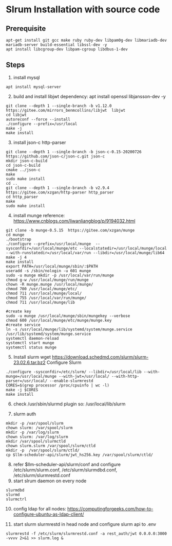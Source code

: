 # Slrum Installation with source code
## Prerequisite
```
apt-get install git gcc make ruby ruby-dev libpam0g-dev libmariadb-dev  mariadb-server build-essential libssl-dev -y
apt install libcgroup-dev libpam-cgroup libdbus-1-dev
```
## Steps
1. install mysql
```
apt install mysql-server
```

2. build and install libjwt
dependency: apt install openssl libjansson-dev -y
```
git clone --depth 1 --single-branch -b v1.12.0 https://gitee.com/mirrors_benmcollins/libjwt  libjwt
cd libjwt
autoreconf --force --install
./configure --prefix=/usr/local
make -j
make install
```
3. install json-c http-parser
```
git clone --depth 1 --single-branch -b json-c-0.15-20200726 https://github.com/json-c/json-c.git json-c
mkdir json-c-build
cd json-c-build
cmake ../json-c
make
sudo make install
cd ..
git clone --depth 1 --single-branch -b v2.9.4 https://gitee.com/xzgan/http-parser http_parser
cd http_parser
make
sudo make install
```

4. install munge
reference: https://www.cnblogs.com/liwanliangblog/p/9194032.html
```
git clone -b munge-0.5.15  https://gitee.com/xzgan/munge
cd munge
./bootstrap
./configure --prefix=/usr/local/munge  --sysconfdir=/usr/local/munge/etc --localstatedir=/usr/local/munge/local --with-runstatedir=/usr/local/var/run --libdir=/usr/local/munge/lib64
make -j 4
make install
export PATH=/usr/local/munge/sbin/:$PATH
useradd -s /sbin/nologin -u 601 munge
sudo -u munge mkdir -p /usr/local/var/run/munge
chmod g-w /usr/local/munge/run/munge
chown -R munge.munge /usr/local/munge/
chmod 700 /usr/local/munge/etc/
chmod 711 /usr/local/munge/local/ 
chmod 755 /usr/local/var/run/munge/
chmod 711 /usr/local/munge/lib

#create key
sudo -u munge /usr/local/munge/sbin/mungekey --verbose
chmod 600 /usr/local/munge/etc/munge/munge.key
#create service
ln -s /usr/local/munge/lib/systemd/system/munge.service /usr/lib/systemd/system/munge.service
systemctl daemon-reload
systemctl start munge
systemctl status munge
```

5. Install slurm
wget https://download.schedmd.com/slurm/slurm-23.02.6.tar.bz2
Configure Slurm
```
./configure -sysconfdir=/etc/slurm/ --libdir=/usr/local/lib --with-munge=/usr/local/munge --with-jwt=/usr/local/ --with-http-parser=/usr/local/ --enable-slurmrestd
CORES=$(grep processor /proc/cpuinfo | wc -l)
make -j $CORES
make install
```

6. check 
/usr/sbin/slurmd
plugin so: 
/usr/local/lib/slurm

7. slurm auth
```
mkdir -p /var/spool/slurm
chown slurm: /var/spool/slurm
mkdir -p /var/log/slurm
chown slurm: /var/log/slurm
mkdir /var/spool/slurmctld
chown slurm.slurm /var/spool/slurm/ctld
mkdir -p  /var/spool/slurm/ctld/
cp $llm-scheduler-api/slurm/jwt_hs256.key /var/spool/slurm/ctld/
```

8. refer $llm-scheduler-api/slurm/conf and configure /etc/slurm/slurm.conf, /etc/slurm/slurmdbd.conf, /etc/slurm/slurmrestd.conf
9. start slrum daemon on every node
```
slurmdbd
slurmd
slurmctrl
```

10. config ldap for all nodes: https://computingforgeeks.com/how-to-configure-ubuntu-as-ldap-client/

11. start slurm slurmrestd in head node and configure slurm api to .env
```
slurmrestd -f /etc/slurm/slurmrestd.conf -a rest_auth/jwt 0.0.0.0:3000 -vvvv 2>&1 >> slurm.log &
```
